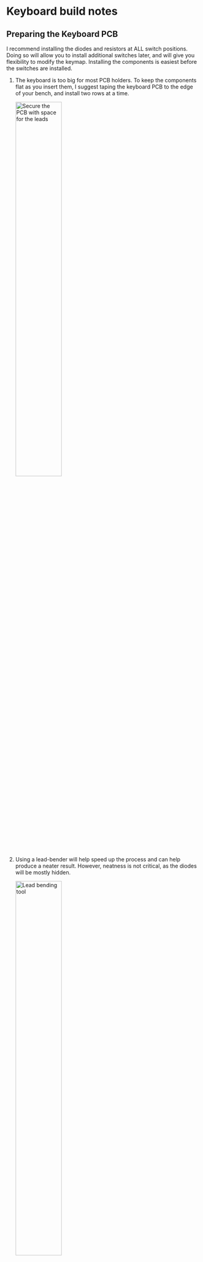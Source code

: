 # Keyboard build notes
## Preparing the Keyboard PCB
I recommend installing the diodes and resistors at ALL switch positions.  Doing so will allow you to install additional switches later, and will give you flexibility to modify the keymap.  Installing the components is easiest before the switches are installed.

1. The keyboard is too big for most PCB holders. To keep the components flat as
   you insert them, I suggest taping the keyboard PCB to the edge of your bench,
   and install two rows at a time.

   <img alt="Secure the PCB with space for the leads" src="build-images/Tape_to_table.jpg" height=50% width=50%>

1. Using a lead-bender will help speed up the process and can help produce a
   neater result. However, neatness is not critical, as the diodes will be
   mostly hidden.
   
   <img alt="Lead bending tool" src="build-images/bend_leads.jpg" height=50% width=50%>

1. Check that the diodes are all facing the same (correct) direction.

   <img alt="" src="build-images/Install_Diodes.jpg" height=50% width=50%>

1. Once the diodes are inserted, I suggest using a piece of painters tape to
   keep then in place when you flip over the board for soldering.

   <img alt="Use Painters' tape to secure components" src="build-images/Tape_parts_in_place.jpg" height=50% width=50%>

1. After installing the diodes, install all the through-hole resistors.

   <img alt="All parts installed" src="build-images/All_TH_parts_installed.jpg" height=50% width=50%>

1. Finally, flip over the PCB and install the 40-pin connector on the back side
   (opposite side from the diodes and resistors).
   
   <img alt="Connector is opposite side fromg the through-hole components"
   src="build-images/Connector_on_back.jpg" height=50% width=50%>

1. It's important that the connector is seated flat to the PCB. To ensure a
   properly seated connector, first tack pins on opposite corners of the
   connector. Then, applying heat to one tacked pin, press the connector flat
   onto the PCB. You will feel a small "snap" as the connector seats. Repeat for
   the other tacked pin.

   <img alt="Tack corners of connector for flush install" src="build-images/Install_resistors.jpg" height=50% width=50%>


## Preparing the Aligner (futaba)

## Combining the PCB and aligner (futaba switches)
For futaba switches, no standoffs are required between the aligner and PCB,
   since the futaba switches provide sufficently sturdy mechanical support.
   
1. For the futaba aligners, the simplest way to assemble is to install all the
   key switches in the aligner by press-fitting them into place. Install the
   switches necessary for the keyboard you plan to build. Shown below is the
   switch configuration for the Apple II+ keyboard.
   
1. Install the cherry MX PCB-mount stabilizers onto the PCB.

   <img alt="build-images/pcb_mount_stabilizers.jpg" height=50% width=50%>

1. Line up the pins of the switches in the aligner assembly with the PCB. The
   two assemblies should "zip" together easily. If you feel resistance, take the
   assemblies apart and check the pins on all the switches to make sure none are
   bent.

1. Once the assemblies are combined, it's important to make sure that the
   switches are seated flush on the PCB. To do this, first tack ONE pin on each
   of the four switches at the corners of the keyboard.
   
1. Now, one by one, reheat each tacked pin while pressing the corresponding
   switch tightly against the PCB. You should feel a small "snap" as the key
   seats. Remove the heat, and repeat for the pins on all four corners. Finally,
   solder the second pin on each of the four corner keys.

1. Repeat the above for the spacebar and the middle key on the top row.

   <img alt="Tack down switches at the edges first" src="build-images/solder_switches.jpg" height=7% width=75%>


1. Now, solder in all the other keys.



### The Spacebar Stabilizer
#### Cherry MX keys
##### Stabilizer hardware
The keyboard is designed to accommodate PCB-mounted Cherry-MX compatible Spacebar aligner hardware.  Most standard aligner kits come with pre-bend rods for a 6.25u spacebar.  Since the 8u spacebar in the retro-keyboards, you will need to bend your own rod.  I have included some sources for the rods below (1).
##### Bending the stabilizer rod
The aligner PCB includes a guide for bending the stabilizer.

1. Start by creating a 90 degree bend about 2 cm from the end of the rod.  This allows enough room to clip the end down to the correct length later.

    <img alt="First Bend" src="build-images/rod_first_bend.jpg" height=50% width=50%>

1. Insert the bent end into one guide hole, and, keeping the rod as flat to the board as possible, use the second guide hole to estimate the position of the second bend.  Your estimate should be about 1mm short to allow for a bending radius.  Once you have the pliers positioned on the rod, make your 90 degree bend.

    <img alt="Insert Rod in Guide" src="build-images/rod_insert_first_arm.jpg" height=50% width=50%>

1. Look along the length of the rod to make sure that both "arms" are in line.  If necessary, align the two arms by twisting about the axis of the axis of the rod.

1. Test the fit of the rod by inserting it into the guide holes.  Adjust as needed.

    <img alt="Test Fit" src="build-images/test_fit_too_long.jpg" height=50% width=50%>

1. Clip the arms of the rod to about 11 mm.

    <img alt="Clip Arms to Length" src="build-images/stabilizer_rod_timmed_arms.jpg" height=50% width=50%>


1. Install the Cherry MX stabilizers to the board.

1. Install the spacebar and insert the rod.

#### Futaba MD4-PCS keys
##### Stabilizer hardware
See the Cherry MX section above for notes on installing the Cherry MX stabilizer hardware and bending the spacebar stabilizer rod.

##### Longer Stabilizer posts for Futaba

The Futaba aligner PCB includes two stabilizer posts, allowing the futaba keys to be used with the Cherry MX PCB-mount stabilizers.

<img alt="Futaba stabilizer adapter posts" src="build-images/pre-breakaway.jpg" height=50% width=50%>

1. Remove both posts from the PCB.  Newer revisions of the aligner board include perforations for easier break-away of the posts.

    <img alt="Break away posts from aligner" src="build-images/cutting_post.jpg" height=50% width=50%>

1. Be sure to file away any excess material from the breakaway tab.

    <img alt="Broken offfiling" src="build-images/futaba_posts_before_filing.jpg" height=38% width=38%> <img alt="Removed breakaway tabs" src="build-images/futaba_posts_breakaway_filed_off.jpg" height=38% width=38%>

1. File away the area marked "File to 1.5mm".  The aligner includes a thickness gauge to test fitting, but it turns out that manufacturing tolerances are not adequate, and the gauge is not reliable.  Use a spare key cap to test the thickness.  The post should require some pressure to inert into the keycap base.

1. The post should be just under 4mm wide.  The post in this example is an early revision that was specified at 4mm, and ended being a sliver too wide to fit the keycap base.  It required a alittle extra filing along one side to fit properly.  The posts on newer revs are thinner and should not require extra filing to narrow side-to-side width.

    <img alt="Posts before and after filing" src="build-images/futaba_posts_before_and_after.jpg" height=50% width=50%>

    <img alt="Posts ready to install" src="build-images/filed_futaba_posts.jpg" height=50% width=50%>

1. The posts should be just tight enough to require a pair of pliers to insert.  Use pliers to insert both posts fully.  Use a ruler or caliper to ensure the prodruding portions of both posts are the same length.

<img alt="Press the posts into the spacebar" src="build-images/futaba_posts_press_into_spacebar.jpg" height=50% width=50%>

1. Install the spacebar center mount on the spacebar key, aligning the posts so that they slide into the PCB-mounted stabilizers.

1. Holding down the spacebar, align the arms stabilizer rod with the holes in the posts, and then snap the rod into place at the front of the stabilizer mounts.

<img alt="Stabilizer installed" src="build-images/stabilizer_installed_futaba.jpg" height=50% width=50%>




